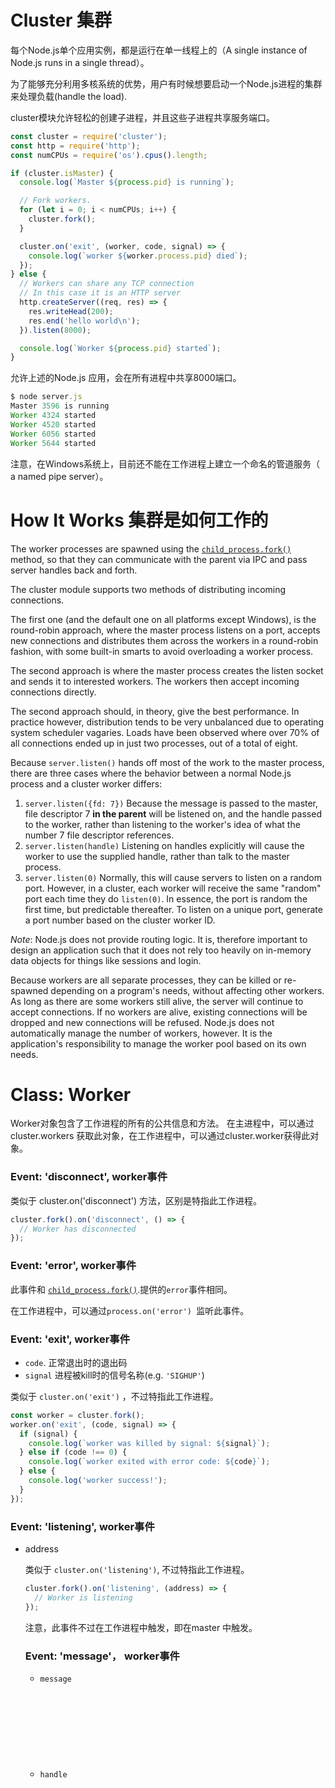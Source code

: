 # Cluster 集群

每个Node.js单个应用实例，都是运行在单一线程上的（A single instance of Node.js runs in a single thread）。

为了能够充分利用多核系统的优势，用户有时候想要启动一个Node.js进程的集群来处理负载(handle the load).

 cluster模块允许轻松的创建子进程，并且这些子进程共享服务端口。

```javascript
const cluster = require('cluster');
const http = require('http');
const numCPUs = require('os').cpus().length;

if (cluster.isMaster) {
  console.log(`Master ${process.pid} is running`);

  // Fork workers.
  for (let i = 0; i < numCPUs; i++) {
    cluster.fork();
  }

  cluster.on('exit', (worker, code, signal) => {
    console.log(`worker ${worker.process.pid} died`);
  });
} else {
  // Workers can share any TCP connection
  // In this case it is an HTTP server
  http.createServer((req, res) => {
    res.writeHead(200);
    res.end('hello world\n');
  }).listen(8000);

  console.log(`Worker ${process.pid} started`);
}
```



允许上述的Node.js 应用，会在所有进程中共享8000端口。

```javascript
$ node server.js
Master 3596 is running
Worker 4324 started
Worker 4520 started
Worker 6056 started
Worker 5644 started
```

注意，在Windows系统上，目前还不能在工作进程上建立一个命名的管道服务（ a named pipe server）。



# How It Works 集群是如何工作的



The worker processes are spawned using the [`child_process.fork()`](https://nodejs.org/dist/latest-v8.x/docs/api/child_process.html#child_process_child_process_fork_modulepath_args_options) method, so that they can communicate with the parent via IPC and pass server handles back and forth.

The cluster module supports two methods of distributing incoming connections.

The first one (and the default one on all platforms except Windows), is the round-robin approach, where the master process listens on a port, accepts new connections and distributes them across the workers in a round-robin fashion, with some built-in smarts to avoid overloading a worker process.

The second approach is where the master process creates the listen socket and sends it to interested workers. The workers then accept incoming connections directly.

The second approach should, in theory, give the best performance. In practice however, distribution tends to be very unbalanced due to operating system scheduler vagaries. Loads have been observed where over 70% of all connections ended up in just two processes, out of a total of eight.

Because `server.listen()` hands off most of the work to the master process, there are three cases where the behavior between a normal Node.js process and a cluster worker differs:



1. `server.listen({fd: 7})` Because the message is passed to the master, file descriptor 7 **in the parent** will be listened on, and the handle passed to the worker, rather than listening to the worker's idea of what the number 7 file descriptor references.
2. `server.listen(handle)` Listening on handles explicitly will cause the worker to use the supplied handle, rather than talk to the master process.
3. `server.listen(0)` Normally, this will cause servers to listen on a random port. However, in a cluster, each worker will receive the same "random" port each time they do `listen(0)`. In essence, the port is random the first time, but predictable thereafter. To listen on a unique port, generate a port number based on the cluster worker ID.



*Note*: Node.js does not provide routing logic. It is, therefore important to design an application such that it does not rely too heavily on in-memory data objects for things like sessions and login.

Because workers are all separate processes, they can be killed or re-spawned depending on a program's needs, without affecting other workers. As long as there are some workers still alive, the server will continue to accept connections. If no workers are alive, existing connections will be dropped and new connections will be refused. Node.js does not automatically manage the number of workers, however. It is the application's responsibility to manage the worker pool based on its own needs.



# Class: Worker

Worker对象包含了工作进程的所有的公共信息和方法。 在主进程中，可以通过cluster.workers 获取此对象，在工作进程中，可以通过cluster.worker获得此对象。



### Event: 'disconnect',   worker事件

类似于 cluster.on('disconnect') 方法，区别是特指此工作进程。

```javascript
cluster.fork().on('disconnect', () => {
  // Worker has disconnected
});
```



### Event: 'error',   worker事件

此事件和 [`child_process.fork()`](https://nodejs.org/dist/latest-v8.x/docs/api/child_process.html#child_process_child_process_fork_modulepath_args_options).提供的`error`事件相同。

在工作进程中，可以通过`process.on('error') `监听此事件。



### Event: 'exit',   worker事件

- `code`<Number>.  正常退出时的退出码
- `signal` <String>  进程被kill时的信号名称(e.g. `'SIGHUP'`)

类似于 `cluster.on('exit')` ，不过特指此工作进程。

```javascript
const worker = cluster.fork();
worker.on('exit', (code, signal) => {
  if (signal) {
    console.log(`worker was killed by signal: ${signal}`);
  } else if (code !== 0) {
    console.log(`worker exited with error code: ${code}`);
  } else {
    console.log('worker success!');
  }
});
```





### Event: 'listening',   worker事件

- address <Object>

类似于 `cluster.on('listening')`, 不过特指此工作进程。



```javascript
cluster.fork().on('listening', (address) => {
  // Worker is listening
});
```

注意，此事件不过在工作进程中触发，即在master 中触发。



### Event: 'message'， worker事件

- `message` <Object>
- `handle` <Object>|<undefined>

类似于 `cluster.on('message')`, 不过特指此工作进程。

在工作进程中，可以使用`process.on('message')` 监听此事件。

参加： [`process` event: `'message'`](https://nodejs.org/dist/latest-v8.x/docs/api/process.html#process_event_message).

如下示例，通过message机制来统计主进程中的请求数。

```javascript
const cluster = require('cluster');
const http = require('http');

if (cluster.isMaster) {

  // Keep track of http requests
  let numReqs = 0;
  setInterval(() => {
    console.log(`numReqs = ${numReqs}`);
  }, 1000);

  // Count requests
  function messageHandler(msg) {
    if (msg.cmd && msg.cmd === 'notifyRequest') {
      numReqs += 1;
    }
  }

  // Start workers and listen for messages containing notifyRequest
  const numCPUs = require('os').cpus().length;
  for (let i = 0; i < numCPUs; i++) {
    cluster.fork();
  }

  for (const id in cluster.workers) {
    cluster.workers[id].on('message', messageHandler);
  }

} else {

  // Worker processes have a http server.
  http.Server((req, res) => {
    res.writeHead(200);
    res.end('hello world\n');

    // notify master about the request
    process.send({ cmd: 'notifyRequest' });
  }).listen(8000);
}
```



###  Event: 'online', worker事件



类似于 `cluster.on('online')` ，不过特指此工作进程。

```javascript
cluster.fork().on('online', () => {
  // Worker is online
});
```

注意，此事件不过在工作进程中触发，即在master 中触发。



### worker.disconnect()

- Returns: <Worker> 返回`worker`.的引用

  ​

在工作进程中，调用此函数，会关闭所有的服务(servers) 。当这些服务的`close`事件执行后，会断开IPC 管道(channel).



在主进程中，一个内部的消息会发送到工作进程，使其调用调用自身的`.disconnect()` 方法。

这样， `.exitedAfterDisconnect`  即会设置。



**注意**，当一个服务(server)关闭后，即不会接受新的连接（connections），此时其他正在监听的工作进程可以继续接受连接。



已经存在的连接，可以正常关闭。当所有连接都不存在后，IPC 管道即会关闭，工作进程会优雅地死亡，具体参见： [`server.close()`](https://nodejs.org/dist/latest-v8.x/docs/api/net.html#net_event_close)



以上只会应用于服务端的连接（server connections），对于客户端的连接（client connections ），工作进程不会主动关闭。disconnect 在退出前并不会等待其关闭.



**注意：**在工作进程中，还存在`process.disconnect` 方法，和此方法并不是同一个。参见： [`disconnect`](https://nodejs.org/dist/latest-v8.x/docs/api/child_process.html#child_process_child_disconnect).

因为服务端的连接长期存在，可能会阻塞工作进程的连接。可以通过发送消息的方式，让应用采取一定的动作进行关闭。也可以通过设置一个超时的方式(implement a timeout)，如果一段时间后，`disconnect`事件还没有触发，可以kill掉工作进程。

示例如下：

```javascript
if (cluster.isMaster) {
  const worker = cluster.fork();
  let timeout;

  worker.on('listening', (address) => {
    worker.send('shutdown');
    worker.disconnect();
    timeout = setTimeout(() => {
      worker.kill();
    }, 2000);
  });

  worker.on('disconnect', () => {
    clearTimeout(timeout);
  });

} else if (cluster.isWorker) {
  const net = require('net');
  const server = net.createServer((socket) => {
    // connections never end
  });

  server.listen(8000);

  process.on('message', (msg) => {
    if (msg === 'shutdown') {
      // initiate graceful close of any connections to server
    }
  });
}
```



### worker.exitedAfterDisconnect

- <boolean>

通过调研.kill()或.disconnect()方法，可以设置此值，在此之前，为undefined。

通过**worker.exitedAfterDisconnect**  返回的boolean值，可以区分进程时主动退出还是意外退出。主进程（master）可以据此值选择是否重新创建（respawn） 新的进程。

**示例：**

```javascript
cluster.on('exit', (worker, code, signal) => {
  if (worker.exitedAfterDisconnect === true) {
    console.log('Oh, it was just voluntary – no need to worry');
  }
});

// kill worker
worker.kill();


```



### worker.id

- <Number>

每个新创建的工作进程，都有唯一的id，并存储在worker.id中。

在工作进程的活动时，此id可以作为cluster.workers中的索引。



### worker.isConnected()

当工作进程通过IPC通过连接到主进程是，此函数返回true，否则返回false。

工作进程（worker）在创建后，会连接到主进程（master），当disconnect事件发送后，才会断开连接。



### worker.isDead()

当工作进程被终止时，不管是主动退出，还是通过signal终止，此函数返回true。否则返回false



### worker.kill([signal='SIGTERM'])

- `signal` <String> 发送给工作进程的终止信号的名称。



此方法（函数）会kill工作进程。 在主进程中，通过断开与worker.process的连接，一旦连接断开，通过signal kill工作进程。 在工作进程中，通过断开与管道的连接，可以退出（退出码为0）。

调用此方法后，将会设置`worker.exitedAfterDisconnect`

为了向后兼容，此方法还有一个别名：`worker.destroy()`

注意，在工作进程中，也有一个`process.kill()`方法.



### worker.process

- <ChildProcess>

所有工作进程，底层都是通过`child_process.fork()`创建的，此函数的返回对象即存储在**.process**中，在工作进程中，process是全局对象（master中使用worker.process）。

参见： [Child Process module](https://nodejs.org/dist/latest-v8.x/docs/api/child_process.html#child_process_child_process_fork_modulepath_args_options)

注意：当process的`disconnect`事件发生时，并且worker.exitedAfterDisconnect的值不为true时，工作进程会调用process.exit(0)优雅的退出。 这样可以避免连接意外断开。



### worker.send(message [, sendHandle]，[, callback])

- `message`<Object>
- `sendHandle` <Handle>
- `callback`<Function>
- Returns: Boolean

向工作进程或主进程发送消息，或者发送一个handle(可选的)。

如果是主进程，可以向指定的worker发送消息，等同于 [`ChildProcess.send()`](https://nodejs.org/dist/latest-v8.x/docs/api/child_process.html#child_process_child_send_message_sendhandle_options_callback).

如果是工作进程，可以向master发送消息，等同于`process.send()`.

下面示例中，主进程中向工作进程发送消息，工作进程监听到此消息后，将此消息返回给主进程。



```javascript
if (cluster.isMaster) {
  const worker = cluster.fork();
  worker.send('hi there');

} else if (cluster.isWorker) {
  process.on('message', (msg) => {
    process.send(msg);
  });
}
```





# Event: 'disconnect'，  cluster事件

- worker <cluster.Worker>

  ​

  **工作进程**的IPC管道断开时触发。当工作进程优雅的退出，被kill，或者手工断开（例如调用 worker.disconnect方法）时发生。

  disconnect和exit事件之间可能会有延迟，这些事件常用来检查进程在清理过程中卡住(stuck:卡住，动不了)，或者是否有长连接。

  ```javascript
  cluster.on('disconnect', (worker) => {
    console.log(`The worker #${worker.id} has disconnected`);
  });
  ```



# Event: 'exit'，  cluster事件

- worker： <cluster.Worker>

- code：正常退出时候的退出码

- signal：进程被killed时候的信号名称（例如：'SIGHUP'）

  ​

任何一个工作进程死亡时（例如：kill -9 pid, kill -HUP pid）, 会触发此事件。

可以在回调函数中调用fork()方法重启工作进程。

```javascript
cluster.on('exit', (worker, code, signal) => {
  
  // 当执行kill -9 pid, kill -HUP pid， sinal 为：SIGKILL，SIGHUP
  // 当调用cluster.disconnect()方法是，优雅退出，code为0
  console.log('worker %d died (%s). restarting...',worker.process.pid, signal || code);

  cluster.fork();
});
```

参加：child_process event: 'exit'



# Event: 'fork' , 事件

- worker： <cluster.Worker>

  ​

当fork一个新的工作进程时，cluster模块会触发fork事件。 这可以用于记录(log)当前工作经常活动的日志，创建一个自定义超时。

```javascript
const timeouts = [];
function errorMsg() {
  console.error('Something must be wrong with the connection ...');
}

cluster.on('fork', (worker) => {
  //如果2秒之内没有监听到listening事件，提示连接超时。
  timeouts[worker.id] = setTimeout(errorMsg, 2000);
});
cluster.on('listening', (worker, address) => {
  clearTimeout(timeouts[worker.id]);
});
cluster.on('exit', (worker, code, signal) => {
  clearTimeout(timeouts[worker.id]);
  errorMsg();
});
```



# Event: 'listening' ,事件

- `worker` <cluster.Worker>
- `address` <Object>

当在工作进程上调用listen()方法后，listening事件会在服务上(工作进程的)触发，同时主进程的cluster也会触发此事件。

**listening**事件的处理函数有两个参数，`worker`参数包含了工作进程对象，`address`对象包含了如下的连接属性：address，port和addressType。这对于工作进程监听多个地址是非常有用。

示例：

```javascript
cluster.on('listening', (worker, address) => {
  console.log(
    `A worker is now connected to ${address.address}:${address.port}`);
});
```

 `addressType` 的值如下：

- `4` (TCPv4)
- `6` (TCPv6)
- `-1` (unix domain socket)
- `"udp4"` or `"udp6"` (UDP v4 or v6)



# Event: 'message'，事件

- `worker` <cluster.Worker>
- `message` <Object>
- `handle` <Object>|<undefined>



当主进程（master）接收到任何一个工作进程的消息时触发此事件。

参加： [child_process event: 'message'](https://nodejs.org/dist/latest-v8.x/docs/api/child_process.html#child_process_event_message). 

在Node.js v6.0之前，此事件的回调函数只接收`message` 和`handle`两个参数，而不包括`worker`对象，这一点当前文档展示的不一样(contrary to:与…相反)。

如果需要支持老的版本，并且不需要`worder`对象的话, 可以通过检查参数的个数来解决此差异（ work around the discrepancy）。



```javascript
cluster.on('message', (worker, message, handle) => {
  if (arguments.length === 2) {
    handle = message;
    message = worker;
    worker = undefined;
  }
  // ...
});
```



#Event: 'online',事件

- worker： <cluster.Worker>

当fork一个新的工作进程时，该工作进程应该相应一个实时消息（online message）。当master接收到实时消息时，就会触发online事件。online事件与fork事件的区别是，fork事件是工作进程fork时触发，而online事件是工作进程运行时触发。



```javascript
cluster.on('online', (worker) => {
  console.log('Yay, the worker responded after it was forked');
});
```





# Event: 'setup'，事件

- settings <Object>

每次调用setupMaster()方法时，触发此事件。

`settings`对象就是**setupMaster**()方法调用时的`cluster.settings`对象，并且该对象只能用于参考(advisory:咨询，报告)， 因为在单个信号（single tick ?和解 ？)中，**setupMaster**()可以多次调用。

如果对精确性(accuracy)要求高，请使用`cluster.settings`



# cluster.disconnect([callback])

- callback 当所有工作进程断开连接，并且handle都关闭时调用。

可以在 cluster.workers 的每个工作进程中调用`.disconnect()`方法。

当工作进程断开时，所有内部的handle都会关闭，这是如果没有其他的事件等待处理，主进程可以优雅的结束。

此方法可以接受一个可选的回调函数作为参数，当工作进程结束时此回调函数会调用。

#### 此方法只能在主进程中调用。



# cluster.fork([env])



- `env`  以Key/value 的形式为工作进程添加环境变量

- return <cluster.Worker> 返回cluster.Worker

  ​

此方法只能在主进程中调用。



# cluster.isMaster

- <boolean>

  如果进程时主进程，则返回true。 这是由 `process.env.NODE_UNIQUE_ID`决定的。 如果`process.env.NODE_UNIQUE_ID` 未定义，则为true



> 译注：process.env.NODE_UNIQUE_ID 是在`cluster.fork()`时添加变量。



# cluster.isWorker

- <boolean>

如果进程不是主进程，则返回true（和cluster.isMaster正好相反）。



# cluster.schedulingPolicy

调度策略，不管是轮询调度的 `cluster.SCHED_RR`，还是由操作系统决定的`cluster.SCHED_NONE`。 

这是一个全局设置，当第一个工作进程被spawned或者调用cluster.setupMaster()时，此设置都会生效。

`SCHED_RR` 是所有操作系统的默认设置，当然除了windows系统。当然，如果libuv 能够有效的分发IOCP handle，并不会产出巨大的性能冲击，windows系统也会变为`SCHED_RR`

`cluster.schedulingPolicy` 可以设置`NODE_CLUSTER_SCHED_POLICY`环境变量。环境变量的有效值包括`rr` 和 `none`。



> 译注：
>
>  linux内核的三种调度方法：
> 1，SCHED_OTHER 分时调度策略，
> 2，SCHED_FIFO实时调度策略，先到先服务
> 3，SCHED_RR实时调度策略，时间片轮转 



# cluster.settings

- Object
  - execArgv：
  - exec：
  - args：
  - silent：
  - stdio：
  - uid：
  - gid：
  - inspectPort：



After calling `.setupMaster()` (or `.fork()`) this settings object will contain the settings, including the default values.

This object is not intended to be changed or set manually.



# cluster.setupMaster([settings])

- settings <Object> 参见： cluster.settings

`setupMaster` 用于改变默认的fork行为。 

一旦调用,  settings 将会传递给`cluster.settings`. 

注意：

- 任何settings 的改变只会影响将要调用的fork()方法，而对当前已经运行的工作进程没有影响。

- 通过`.setupMaster()` 不能设置的唯一属性是传递给fork()的env变量。

-  上述的默认设置只会在第一次调用时生效。 后续调用时，只会使用`cluster.setupMaster()` 

  调用时的当前值。

  ​

示例：

```javascript
const cluster = require('cluster');
cluster.setupMaster({
  exec: 'worker.js',
  args: ['--use', 'https'],
  silent: true
});
cluster.fork(); // https worker
cluster.setupMaster({
  exec: 'worker.js',
  args: ['--use', 'http']
});
cluster.fork(); // http worker
```

此方法只能在主进程中调用。



# cluster.worker

- Object

当前工作进程对象的引用。在主进程中无效。

```javascript
const cluster = require('cluster');
const http = require('http');
const numCPUs = require('os').cpus().length;

if (cluster.isMaster) { 
  // Fork workers.
  for (let i = 0; i < numCPUs; i++) {
    const worker = cluster.fork();   
  }
} else {

  http.createServer((req, res) => {
    res.writeHead(200);
    res.end('hello world\n');    
    // console.log(cluster.worker);// Worker{}
    console.log(`I am worker #${cluster.worker.id}`);
  }).listen(8000);
}

// 依次执行四次 curl http://localhost:8000/
// 输出：
I am worker #1
I am worker #4
I am worker #2
I am worker #3

```



# cluster.workers

- Object

cluster.workers 是一个存储活跃的工作进程对象的hash表。hash表使用id字段作为key。有了key，就可以方便的遍历所有的工作进程。cluster.workers  只存在于主进程中。



当工作进程断开连接并退出后（ disconnected *and* exited），工作进程就会从cluster.workers中移除。这两个事件的顺序并不能预先确定，但是，可以确定的是，工作进程从cluster.workers列表的移除是发生在`disconnect  `  或者 `exit`中最后一个触发事件之前的。

```javascript
// Go through all workers
function eachWorker(callback) {
  for (const id in cluster.workers) {
    // id: int, 1,2,3,4
    callback(cluster.workers[id]);
  }
}
eachWorker((worker) => {
  worker.send('big announcement to all workers');
});
```

使用工作进程的id来定位工作进程是最方便的。

```javascript

socket.on('data', (id) => {
  const worker = cluster.workers[id];
});
```

